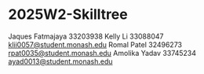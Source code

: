 # 2025W2-Skilltree
Jaques Fatmajaya 33203938
Kelly Li 33088047 klii0057@student.monash.edu
Romal Patel 32496273 rpat0035@student.monash.edu
Amolika Yadav 33745234 ayad0013@student.monash.edu
